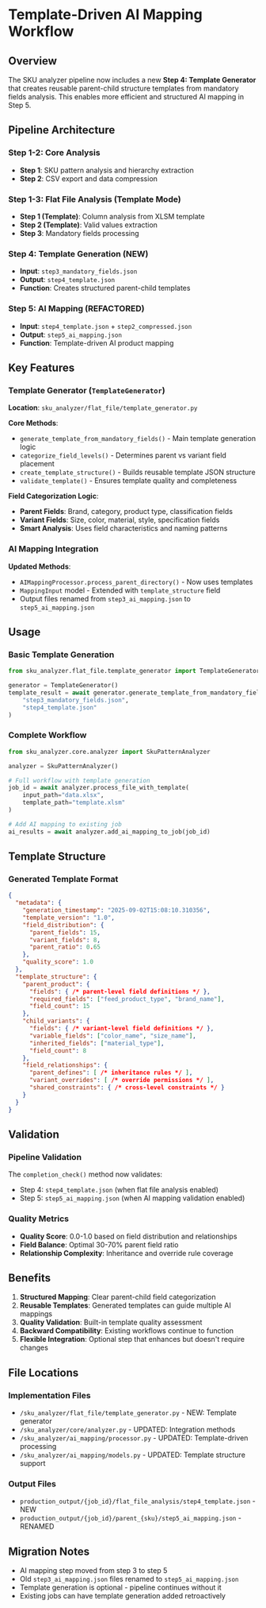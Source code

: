 # Template-Driven AI Mapping Workflow

## Overview

The SKU analyzer pipeline now includes a new **Step 4: Template Generator** that creates reusable parent-child structure templates from mandatory fields analysis. This enables more efficient and structured AI mapping in Step 5.

## Pipeline Architecture

### Step 1-2: Core Analysis
- **Step 1**: SKU pattern analysis and hierarchy extraction
- **Step 2**: CSV export and data compression

### Step 1-3: Flat File Analysis (Template Mode)
- **Step 1 (Template)**: Column analysis from XLSM template
- **Step 2 (Template)**: Valid values extraction
- **Step 3**: Mandatory fields processing

### Step 4: Template Generation (NEW)
- **Input**: `step3_mandatory_fields.json`
- **Output**: `step4_template.json`
- **Function**: Creates structured parent-child templates

### Step 5: AI Mapping (REFACTORED)
- **Input**: `step4_template.json` + `step2_compressed.json`
- **Output**: `step5_ai_mapping.json`
- **Function**: Template-driven AI product mapping

## Key Features

### Template Generator (`TemplateGenerator`)

**Location**: `sku_analyzer/flat_file/template_generator.py`

**Core Methods**:
- `generate_template_from_mandatory_fields()` - Main template generation logic
- `categorize_field_levels()` - Determines parent vs variant field placement
- `create_template_structure()` - Builds reusable template JSON structure
- `validate_template()` - Ensures template quality and completeness

**Field Categorization Logic**:
- **Parent Fields**: Brand, category, product type, classification fields
- **Variant Fields**: Size, color, material, style, specification fields
- **Smart Analysis**: Uses field characteristics and naming patterns

### AI Mapping Integration

**Updated Methods**:
- `AIMappingProcessor.process_parent_directory()` - Now uses templates
- `MappingInput` model - Extended with `template_structure` field
- Output files renamed from `step3_ai_mapping.json` to `step5_ai_mapping.json`

## Usage

### Basic Template Generation
```python
from sku_analyzer.flat_file.template_generator import TemplateGenerator

generator = TemplateGenerator()
template_result = await generator.generate_template_from_mandatory_fields(
    "step3_mandatory_fields.json",
    "step4_template.json"
)
```

### Complete Workflow
```python
from sku_analyzer.core.analyzer import SkuPatternAnalyzer

analyzer = SkuPatternAnalyzer()

# Full workflow with template generation
job_id = await analyzer.process_file_with_template(
    input_path="data.xlsx",
    template_path="template.xlsm"
)

# Add AI mapping to existing job
ai_results = await analyzer.add_ai_mapping_to_job(job_id)
```

## Template Structure

### Generated Template Format
```json
{
  "metadata": {
    "generation_timestamp": "2025-09-02T15:08:10.310356",
    "template_version": "1.0",
    "field_distribution": {
      "parent_fields": 15,
      "variant_fields": 8,
      "parent_ratio": 0.65
    },
    "quality_score": 1.0
  },
  "template_structure": {
    "parent_product": {
      "fields": { /* parent-level field definitions */ },
      "required_fields": ["feed_product_type", "brand_name"],
      "field_count": 15
    },
    "child_variants": {
      "fields": { /* variant-level field definitions */ },
      "variable_fields": ["color_name", "size_name"],
      "inherited_fields": ["material_type"],
      "field_count": 8
    },
    "field_relationships": {
      "parent_defines": [ /* inheritance rules */ ],
      "variant_overrides": [ /* override permissions */ ],
      "shared_constraints": { /* cross-level constraints */ }
    }
  }
}
```

## Validation

### Pipeline Validation
The `completion_check()` method now validates:
- Step 4: `step4_template.json` (when flat file analysis enabled)
- Step 5: `step5_ai_mapping.json` (when AI mapping validation enabled)

### Quality Metrics
- **Quality Score**: 0.0-1.0 based on field distribution and relationships
- **Field Balance**: Optimal 30-70% parent field ratio
- **Relationship Complexity**: Inheritance and override rule coverage

## Benefits

1. **Structured Mapping**: Clear parent-child field categorization
2. **Reusable Templates**: Generated templates can guide multiple AI mappings
3. **Quality Validation**: Built-in template quality assessment
4. **Backward Compatibility**: Existing workflows continue to function
5. **Flexible Integration**: Optional step that enhances but doesn't require changes

## File Locations

### Implementation Files
- `/sku_analyzer/flat_file/template_generator.py` - NEW: Template generator
- `/sku_analyzer/core/analyzer.py` - UPDATED: Integration methods
- `/sku_analyzer/ai_mapping/processor.py` - UPDATED: Template-driven processing
- `/sku_analyzer/ai_mapping/models.py` - UPDATED: Template structure support

### Output Files
- `production_output/{job_id}/flat_file_analysis/step4_template.json` - NEW
- `production_output/{job_id}/parent_{sku}/step5_ai_mapping.json` - RENAMED

## Migration Notes

- AI mapping step moved from step 3 to step 5
- Old `step3_ai_mapping.json` files renamed to `step5_ai_mapping.json`
- Template generation is optional - pipeline continues without it
- Existing jobs can have template generation added retroactively